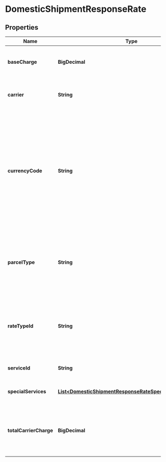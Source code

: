 

# DomesticShipmentResponseRate


## Properties

| Name | Type | Description | Notes |
|------------ | ------------- | ------------- | -------------|
|**baseCharge** | **BigDecimal** | The base service charge is payable to the carrier, excluding special service charges. |  [optional] |
|**carrier** | **String** | Carrier is a service used to transport the parcels or couriers from one place to another. |  [optional] |
|**currencyCode** | **String** | A three-character (all uppercase letter) symbol of a currency according to the international ISO standard. As a rule, the first two letters denote the name of the country, and the third letter, the name of the currency thereof.For example, for US - the currency is Dollars and code is USD. Similarly for Canada, the currencycode is CAD, and for India, it is INR.  |  [optional] |
|**parcelType** | **String** | Parcel Type is required for creating a shipment while rating a parcel, which varies as per Carrier selection. ParcelType have categories like Package, Envelopes, Paks, Boxes, Tube, etc.  |  [optional] |
|**rateTypeId** | **String** | Its value can be CONTRACT_RATES, COMMERCIAL or COMMERCIAL_BASE for USPS and COMMERCIAL for other carriers depending on the Pitney Bowes contract/subscription |  [optional] |
|**serviceId** | **String** | The unique identifier given to the carrier specific service. |  [optional] |
|**specialServices** | [**List&lt;DomesticShipmentResponseRateSpecialServicesInner&gt;**](DomesticShipmentResponseRateSpecialServicesInner.md) | This provides a carrier-service based special or extra sevice. |  [optional] |
|**totalCarrierCharge** | **BigDecimal** | The total amount payable to the carrier, including special service fees, surcharges, and any international taxes and duties, except as noted below: |  [optional] |



